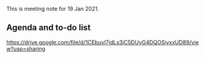 This is meeting note for 19 Jan 2021.

## Agenda and to-do list
https://drive.google.com/file/d/1CEbuvI7jdLx3iC5DUyG4DQOSiyxxUD89/view?usp=sharing
